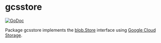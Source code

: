 # gcsstore

[![GoDoc](https://img.shields.io/static/v1?label=godoc&message=reference&color=white)](https://pkg.go.dev/github.com/creachadair/gcsstore)

Package gcsstore implements the [blob.Store][bs] interface using [Google Cloud Storage][gcs].

[bs]: https://godoc.org/github.com/creachadair/ffs/blob#Store
[gcs]: https://pkg.go.dev/cloud.google.com/go/storage
